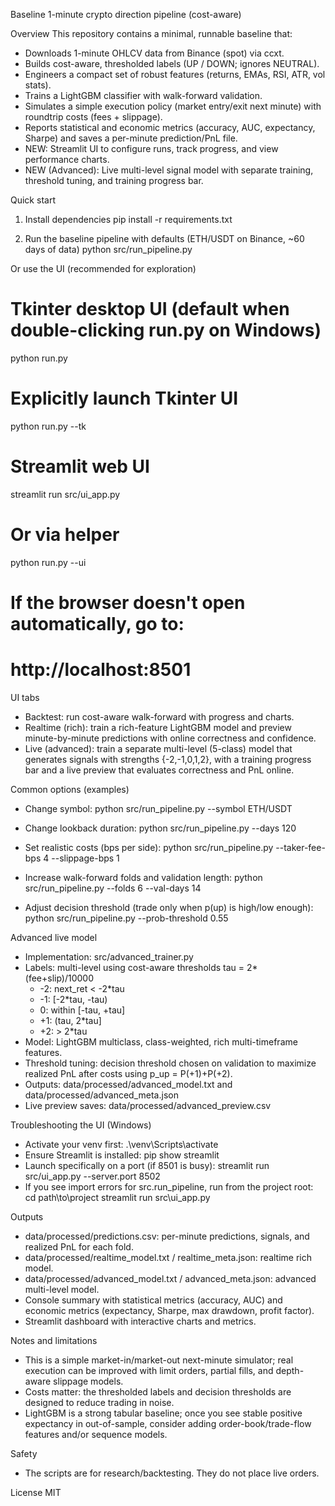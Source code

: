 Baseline 1-minute crypto direction pipeline (cost-aware)

Overview
This repository contains a minimal, runnable baseline that:
- Downloads 1-minute OHLCV data from Binance (spot) via ccxt.
- Builds cost-aware, thresholded labels (UP / DOWN; ignores NEUTRAL).
- Engineers a compact set of robust features (returns, EMAs, RSI, ATR, vol stats).
- Trains a LightGBM classifier with walk-forward validation.
- Simulates a simple execution policy (market entry/exit next minute) with roundtrip costs (fees + slippage).
- Reports statistical and economic metrics (accuracy, AUC, expectancy, Sharpe) and saves a per-minute prediction/PnL file.
- NEW: Streamlit UI to configure runs, track progress, and view performance charts.
- NEW (Advanced): Live multi-level signal model with separate training, threshold tuning, and training progress bar.

Quick start
1) Install dependencies
   pip install -r requirements.txt

2) Run the baseline pipeline with defaults (ETH/USDT on Binance, ~60 days of data)
   python src/run_pipeline.py

Or use the UI (recommended for exploration)
   # Tkinter desktop UI (default when double-clicking run.py on Windows)
   python run.py
   # Explicitly launch Tkinter UI
   python run.py --tk

   # Streamlit web UI
   streamlit run src/ui_app.py
   # Or via helper
   python run.py --ui
   # If the browser doesn't open automatically, go to:
   # http://localhost:8501

UI tabs
- Backtest: run cost-aware walk-forward with progress and charts.
- Realtime (rich): train a rich-feature LightGBM model and preview minute-by-minute predictions with online correctness and confidence.
- Live (advanced): train a separate multi-level (5-class) model that generates signals with strengths {-2,-1,0,1,2}, with a training progress bar and a live preview that evaluates correctness and PnL online.

Common options (examples)
- Change symbol:
   python src/run_pipeline.py --symbol ETH/USDT

- Change lookback duration:
   python src/run_pipeline.py --days 120

- Set realistic costs (bps per side):
   python src/run_pipeline.py --taker-fee-bps 4 --slippage-bps 1

- Increase walk-forward folds and validation length:
   python src/run_pipeline.py --folds 6 --val-days 14

- Adjust decision threshold (trade only when p(up) is high/low enough):
   python src/run_pipeline.py --prob-threshold 0.55

Advanced live model
- Implementation: src/advanced_trainer.py
- Labels: multi-level using cost-aware thresholds tau = 2*(fee+slip)/10000
  - -2: next_ret < -2*tau
  - -1: [-2*tau, -tau)
  -  0: within [-tau, +tau]
  - +1: (tau, 2*tau]
  - +2: > 2*tau
- Model: LightGBM multiclass, class-weighted, rich multi-timeframe features.
- Threshold tuning: decision threshold chosen on validation to maximize realized PnL after costs using p_up = P(+1)+P(+2).
- Outputs: data/processed/advanced_model.txt and data/processed/advanced_meta.json
- Live preview saves: data/processed/advanced_preview.csv

Troubleshooting the UI (Windows)
- Activate your venv first:
   .\venv\Scripts\activate
- Ensure Streamlit is installed:
   pip show streamlit
- Launch specifically on a port (if 8501 is busy):
   streamlit run src/ui_app.py --server.port 8502
- If you see import errors for src.run_pipeline, run from the project root:
   cd path\to\project
   streamlit run src\ui_app.py

Outputs
- data/processed/predictions.csv: per-minute predictions, signals, and realized PnL for each fold.
- data/processed/realtime_model.txt / realtime_meta.json: realtime rich model.
- data/processed/advanced_model.txt / advanced_meta.json: advanced multi-level model.
- Console summary with statistical metrics (accuracy, AUC) and economic metrics (expectancy, Sharpe, max drawdown, profit factor).
- Streamlit dashboard with interactive charts and metrics.

Notes and limitations
- This is a simple market-in/market-out next-minute simulator; real execution can be improved with limit orders, partial fills, and depth-aware slippage models.
- Costs matter: the thresholded labels and decision thresholds are designed to reduce trading in noise.
- LightGBM is a strong tabular baseline; once you see stable positive expectancy in out-of-sample, consider adding order-book/trade-flow features and/or sequence models.

Safety
- The scripts are for research/backtesting. They do not place live orders.

License
MIT